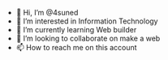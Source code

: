 - 👋 Hi, I’m @4suned
- 👀 I’m interested in Information Technology
- 🌱 I’m currently learning Web builder
- 💞️ I’m looking to collaborate on make a web
- 📫 How to reach me on this account

<!---
4suned/4suned is a ✨ special ✨ repository because its `README.md` (this file) appears on your GitHub profile.
You can click the Preview link to take a look at your changes.
--->
